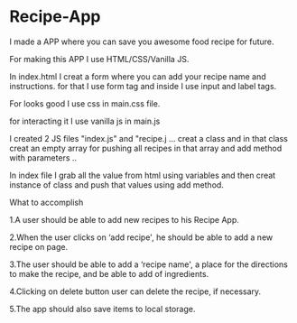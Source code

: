 # Recipe-App
I made a APP where you can save you awesome food recipe for future.

For making this APP I use HTML/CSS/Vanilla JS.

In index.html I creat a form where you can add your recipe name and instructions. for that I use form tag and inside I use input and label tags.

 For looks good I use css in main.css file.
 
for interacting it I use vanilla js in main.js

I created 2 JS files "index.js" and "recipe.j ... creat a class and in that class creat an empty array for pushing all recipes in that array and add method with parameters .. 

In index file I grab all the value from html using variables and then creat instance of class and push that values using add method.

What to accomplish


1.A user should be  able to add new recipes to his Recipe App.

2.When the user clicks on ‘add recipe', he should be able to add a new recipe on page.

3.The user should be able to add a ‘recipe name', a place for the directions to make the recipe, and be able to add of ingredients.

4.Clicking on delete button user can  delete the recipe, if necessary.

5.The app should also save items to local storage.

